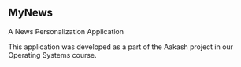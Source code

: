## MyNews


A News Personalization Application

This application was developed as a part of the Aakash project in our Operating Systems course.
